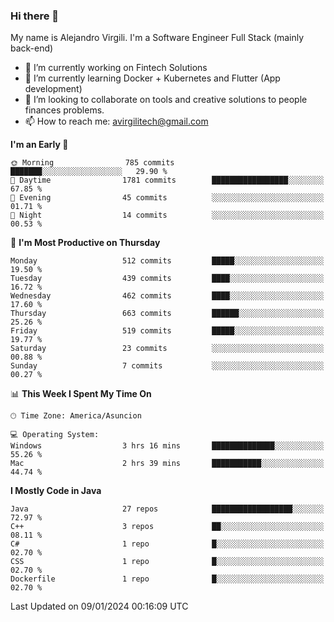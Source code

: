### Hi there 👋

My name is Alejandro Virgili. I'm a Software Engineer Full Stack (mainly back-end)


- 🔭 I’m currently working on Fintech Solutions
- 🌱 I’m currently learning Docker + Kubernetes and Flutter (App development)
- 👯 I’m looking to collaborate on tools and creative solutions to people finances problems.
- 📫 How to reach me: avirgilitech@gmail.com
  
<!--START_SECTION:waka-->
**I'm an Early 🐤** 

```text
🌞 Morning                785 commits         ███████░░░░░░░░░░░░░░░░░░   29.90 % 
🌆 Daytime                1781 commits        █████████████████░░░░░░░░   67.85 % 
🌃 Evening                45 commits          ░░░░░░░░░░░░░░░░░░░░░░░░░   01.71 % 
🌙 Night                  14 commits          ░░░░░░░░░░░░░░░░░░░░░░░░░   00.53 % 
```
📅 **I'm Most Productive on Thursday** 

```text
Monday                   512 commits         █████░░░░░░░░░░░░░░░░░░░░   19.50 % 
Tuesday                  439 commits         ████░░░░░░░░░░░░░░░░░░░░░   16.72 % 
Wednesday                462 commits         ████░░░░░░░░░░░░░░░░░░░░░   17.60 % 
Thursday                 663 commits         ██████░░░░░░░░░░░░░░░░░░░   25.26 % 
Friday                   519 commits         █████░░░░░░░░░░░░░░░░░░░░   19.77 % 
Saturday                 23 commits          ░░░░░░░░░░░░░░░░░░░░░░░░░   00.88 % 
Sunday                   7 commits           ░░░░░░░░░░░░░░░░░░░░░░░░░   00.27 % 
```


📊 **This Week I Spent My Time On** 

```text
🕑︎ Time Zone: America/Asuncion

💻 Operating System: 
Windows                  3 hrs 16 mins       ██████████████░░░░░░░░░░░   55.26 % 
Mac                      2 hrs 39 mins       ███████████░░░░░░░░░░░░░░   44.74 % 
```

**I Mostly Code in Java** 

```text
Java                     27 repos            ██████████████████░░░░░░░   72.97 % 
C++                      3 repos             ██░░░░░░░░░░░░░░░░░░░░░░░   08.11 % 
C#                       1 repo              █░░░░░░░░░░░░░░░░░░░░░░░░   02.70 % 
CSS                      1 repo              █░░░░░░░░░░░░░░░░░░░░░░░░   02.70 % 
Dockerfile               1 repo              █░░░░░░░░░░░░░░░░░░░░░░░░   02.70 % 
```




 Last Updated on 09/01/2024 00:16:09 UTC
<!--END_SECTION:waka-->
